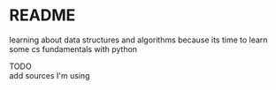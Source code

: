 # README #

learning about data structures and algorithms because its time to learn some cs fundamentals with python  

TODO  
add sources I'm using